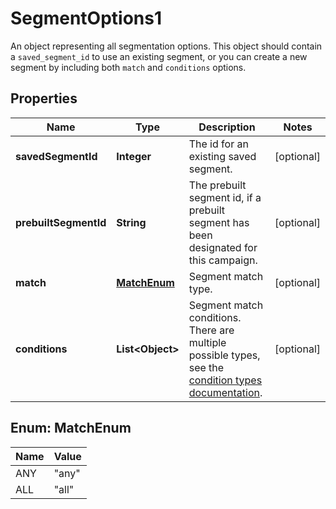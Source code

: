 

# SegmentOptions1

An object representing all segmentation options. This object should contain a `saved_segment_id` to use an existing segment, or you can create a new segment by including both `match` and `conditions` options.

## Properties

| Name | Type | Description | Notes |
|------------ | ------------- | ------------- | -------------|
|**savedSegmentId** | **Integer** | The id for an existing saved segment. |  [optional] |
|**prebuiltSegmentId** | **String** | The prebuilt segment id, if a prebuilt segment has been designated for this campaign. |  [optional] |
|**match** | [**MatchEnum**](#MatchEnum) | Segment match type. |  [optional] |
|**conditions** | **List&lt;Object&gt;** | Segment match conditions. There are multiple possible types, see the [condition types documentation](https://mailchimp.com/developer/marketing/docs/alternative-schemas/#segment-condition-schemas). |  [optional] |



## Enum: MatchEnum

| Name | Value |
|---- | -----|
| ANY | &quot;any&quot; |
| ALL | &quot;all&quot; |



